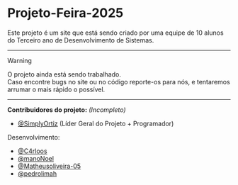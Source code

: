# Projeto-Feira-2025

Este projeto é um site que está sendo criado por uma equipe de 10 alunos do Terceiro ano de Desenvolvimento de Sistemas. <br>

---

> [!WARNING]
> O projeto ainda está sendo trabalhado. <br>
> Caso encontre bugs no site ou no código reporte-os para nós, e tentaremos arrumar o mais rápido o possível.

---

**Contribuidores do projeto:** *(Incompleto)*

- [@SimplyOrtiz](https://www.github.com/SimplyOrtiz) (Líder Geral do Projeto + Programador)

<!--Pesquisa e Levantamento:
- Tecnologias Agrícola
  - [@manoNoel](https://www.github.com/manoNoel)
  - [@...](https://www.github.com/)
- Comunicação
  - [@...](https://www.github.com/)
  - [@...](https://www.github.com/)
- Robótica
  - [@...](https://www.github.com/)
  - [@RenatoFirefox](https://www.github.com/RenatoFirefox)
- Tecnologias Portáteis
  - [@...](https://www.github.com/)
  - [@...](https://www.github.com/)
  
Prototipagem e Design:
- [@BurunoRodri](https://www.github.com/BurunoRodri)
- [@...](https://www.github.com/)
- [@diegadas-css](https://www.github.com/diegadas-css)
- [@...](https://www.github.com/)
- [@Samuelodeiamaika](https://www.github.com/Samuelodeiamaika)
-->
Desenvolvimento:
- [@C4rloos](https://www.github.com/C4rloos)
- [@manoNoel](https://www.github.com/manoNoel)
- [@Matheusoliveira-05](https://www.github.com/Matheusoliveira-05)
- [@pedrolimah](https://www.github.com/pedrolimah)


<!---

## Lista de Tarefas (To-Do List)

- [ ] Adicionar o nome de todos os **colaboradores na criação do site** em uma pagina especifica.
- [ ] Continuar/Finalizar a lista de tarefas.
-->
